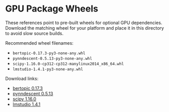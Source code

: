 # GPU Package Wheels

These references point to pre-built wheels for optional GPU dependencies.
Download the matching wheel for your platform and place it in this directory
to avoid slow source builds.

Recommended wheel filenames:

- `bertopic-0.17.3-py3-none-any.whl`
- `pynndescent-0.5.13-py3-none-any.whl`
- `scipy-1.16.0-cp312-cp312-manylinux2014_x86_64.whl`
- `lmstudio-1.4.1-py3-none-any.whl`

Download links:

- [bertopic 0.17.3](https://pypi.org/project/bertopic/0.17.3/#files)
- [pynndescent 0.5.13](https://pypi.org/project/pynndescent/0.5.13/#files)
- [scipy 1.16.0](https://wheels.scipy.org/scipy-1.16.0-cp312-cp312-manylinux2014_x86_64.whl)
- [lmstudio 1.4.1](https://pypi.org/project/lmstudio/1.4.1/#files)
